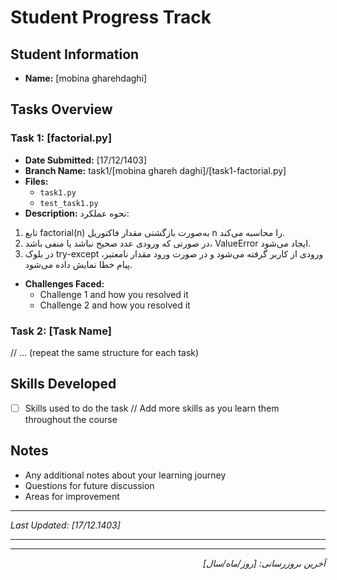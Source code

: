 # Student Progress Track

## Student Information
- **Name:** [mobina gharehdaghi]

## Tasks Overview

### Task 1: [factorial.py]
- **Date Submitted:** [17/12/1403]
- **Branch Name:** task1/[mobina ghareh daghi]/[task1-factorial.py]
- **Files:**
  - `task1.py`
  - `test_task1.py`
- **Description:**
  نحوه عملکرد:
 1. تابع factorial(n) به‌صورت بازگشتی مقدار فاکتوریل n را محاسبه می‌کند.
 2. در صورتی که ورودی عدد صحیح نباشد یا منفی باشد، ValueError ایجاد می‌شود.
 3. در بلوک try-except ورودی از کاربر گرفته می‌شود و در صورت ورود مقدار نامعتبر، پیام خطا نمایش داده می‌شود.
- **Challenges Faced:**
  - Challenge 1 and how you resolved it
  - Challenge 2 and how you resolved it

### Task 2: [Task Name]
// ... (repeat the same structure for each task)

## Skills Developed
- [ ] Skills used to do the task
// Add more skills as you learn them throughout the course

## Notes
- Any additional notes about your learning journey
- Questions for future discussion
- Areas for improvement

---
*Last Updated: [17/12.1403]*

---

<div dir="rtl">





---
*آخرین بروزرسانی: [روز/ماه/سال]*

</div>
